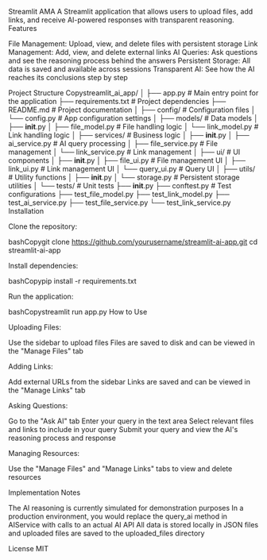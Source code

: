 Streamlit AMA
A Streamlit application that allows users to upload files, add links, and receive AI-powered responses with transparent reasoning.
Features

File Management: Upload, view, and delete files with persistent storage
Link Management: Add, view, and delete external links
AI Queries: Ask questions and see the reasoning process behind the answers
Persistent Storage: All data is saved and available across sessions
Transparent AI: See how the AI reaches its conclusions step by step

Project Structure
Copystreamlit_ai_app/
│
├── app.py                  # Main entry point for the application
├── requirements.txt        # Project dependencies
├── README.md               # Project documentation
│
├── config/                 # Configuration files
│   └── config.py           # App configuration settings
│
├── models/                 # Data models
│   ├── __init__.py
│   ├── file_model.py       # File handling logic
│   └── link_model.py       # Link handling logic
│
├── services/               # Business logic
│   ├── __init__.py
│   ├── ai_service.py       # AI query processing
│   ├── file_service.py     # File management
│   └── link_service.py     # Link management
│
├── ui/                     # UI components
│   ├── __init__.py
│   ├── file_ui.py          # File management UI
│   ├── link_ui.py          # Link management UI
│   └── query_ui.py         # Query UI
│
├── utils/                  # Utility functions
│   ├── __init__.py
│   └── storage.py          # Persistent storage utilities
│
└── tests/                  # Unit tests
    ├── __init__.py
    ├── conftest.py         # Test configurations
    ├── test_file_model.py
    ├── test_link_model.py
    ├── test_ai_service.py
    ├── test_file_service.py
    └── test_link_service.py
Installation

Clone the repository:

bashCopygit clone https://github.com/yourusername/streamlit-ai-app.git
cd streamlit-ai-app

Install dependencies:

bashCopypip install -r requirements.txt

Run the application:

bashCopystreamlit run app.py
How to Use

Uploading Files:

Use the sidebar to upload files
Files are saved to disk and can be viewed in the "Manage Files" tab


Adding Links:

Add external URLs from the sidebar
Links are saved and can be viewed in the "Manage Links" tab


Asking Questions:

Go to the "Ask AI" tab
Enter your query in the text area
Select relevant files and links to include in your query
Submit your query and view the AI's reasoning process and response


Managing Resources:

Use the "Manage Files" and "Manage Links" tabs to view and delete resources



Implementation Notes

The AI reasoning is currently simulated for demonstration purposes
In a production environment, you would replace the query_ai method in AIService with calls to an actual AI API
All data is stored locally in JSON files and uploaded files are saved to the uploaded_files directory

License
MIT
